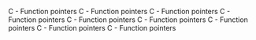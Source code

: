 C - Function pointers
C - Function pointers
C - Function pointers
C - Function pointers
C - Function pointers
C - Function pointers
C - Function pointers
C - Function pointers
C - Function pointers

